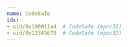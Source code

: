 ```yaml
---
name: CodeSafe
ids:
- uid/0x100011a4  # CodeSafe (epoc32)
- uid/0x12345678  # CodeSafe (epoc32)
---
```


